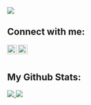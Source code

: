 

<img src="https://ik.imagekit.io/ryanraul/bordaTesteRadical2_87SgCyyw7.png" />

## Connect with me:

<a href = "https://www.linkedin.com/in/raul-ryan-deaque-silva-9521251b5/">
  <img align="left" alt="ryanraul | LinkedIn" width="22px" src="https://cdn.jsdelivr.net/npm/simple-icons@v3/icons/linkedin.svg" />
</a>
<a href = "https://www.instagram.com/raul.deaque/">
  <img align="left" alt="ryanraul | Instagram" width="22px" src="https://cdn.jsdelivr.net/npm/simple-icons@v3/icons/instagram.svg" />
</a>

<br><br>
## My Github Stats:
<p align='left'>
  <a href="https://github-readme-stats.vercel.app/api?username=ryanraul&show_icons=true&theme=radical">
    <img src="https://github-readme-stats.vercel.app/api?username=ryanraul&show_icons=true&theme=radical" />
  </a>
  <a href="https://github-readme-stats.vercel.app/api/top-langs/?username=ryanraul&langs_count=5&theme=radical">
   <img src="https://github-readme-stats.vercel.app/api/top-langs/?username=ryanraul&layout=compact&langs_count=5&theme=radical" />
  </a>
</p>
